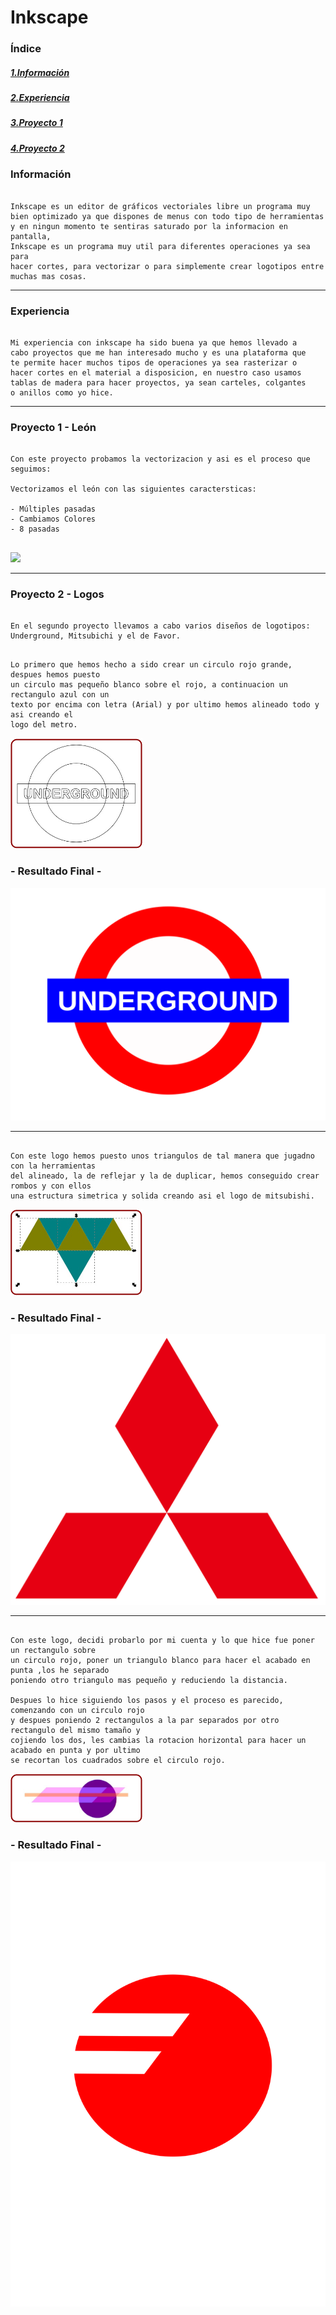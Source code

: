 # Inkscape

### Índice

##### [1.Información](https://github.com/Baultek/3D/blob/main/Inkscape.md#informaci%C3%B3n)

##### [2.Experiencia](https://github.com/Baultek/3D/blob/main/Inkscape.md#experiencia)

##### [3.Proyecto 1](https://github.com/Baultek/3D/blob/main/Inkscape.md#proyecto-1---le%C3%B3n)

##### [4.Proyecto 2](https://github.com/Baultek/3D/blob/main/Inkscape.md#proyecto-2---logos)

### Información

```

Inkscape es un editor de gráficos vectoriales libre un programa muy
bien optimizado ya que dispones de menus con todo tipo de herramientas
y en ningun momento te sentiras saturado por la informacion en pantalla,
Inkscape es un programa muy util para diferentes operaciones ya sea para
hacer cortes, para vectorizar o para simplemente crear logotipos entre
muchas mas cosas.

```

---

### Experiencia

```

Mi experiencia con inkscape ha sido buena ya que hemos llevado a
cabo proyectos que me han interesado mucho y es una plataforma que
te permite hacer muchos tipos de operaciones ya sea rasterizar o
hacer cortes en el material a disposicion, en nuestro caso usamos
tablas de madera para hacer proyectos, ya sean carteles, colgantes
o anillos como yo hice.

```

---

### Proyecto 1 - León

```

Con este proyecto probamos la vectorizacion y asi es el proceso que seguimos:

Vectorizamos el león con las siguientes caractersticas:

- Múltiples pasadas
- Cambiamos Colores
- 8 pasadas


```

![](https://raw.githubusercontent.com/Baultek/1-Trimestre/2a0b80d81f7e0ff1eb207b15296f2ab8ca91c5df/Imagenes%20montaje%20de%20ordenadores/Leon%201.svg)

---

### Proyecto 2 - Logos

```

En el segundo proyecto llevamos a cabo varios diseños de logotipos: Underground, Mitsubichi y el de Favor.

```

```

Lo primero que hemos hecho a sido crear un circulo rojo grande, despues hemos puesto
un circulo mas pequeño blanco sobre el rojo, a continuacion un rectangulo azul con un
texto por encima con letra (Arial) y por ultimo hemos alineado todo y asi creando el
logo del metro.

```

![](https://github.com/Baultek/1-Trimestre/raw/main/Imagenes%20montaje%20de%20ordenadores/Captura%20de%20pantalla%20de%202021-11-30%2009-33-14.png?raw=true)

### - Resultado Final -

![](https://raw.githubusercontent.com/Baultek/1-Trimestre/f95b85a8fbd2c3f15e6515045b91eddb36da7216/Imagenes%20montaje%20de%20ordenadores/Logo-Underground.svg)

---

```

Con este logo hemos puesto unos triangulos de tal manera que jugadno con la herramientas
del alineado, la de reflejar y la de duplicar, hemos conseguido crear rombos y con ellos
una estructura simetrica y solida creando asi el logo de mitsubishi.

```

![](https://github.com/Baultek/1-Trimestre/raw/main/Imagenes%20montaje%20de%20ordenadores/Mitshubishi.png?raw=true)

### - Resultado Final -

![](https://raw.githubusercontent.com/Baultek/1-Trimestre/7f6f05984a4006c43d2c3ede12067a7dff2cc46f/Imagenes%20montaje%20de%20ordenadores/Mitsubishi_logo.svg)

---

```

Con este logo, decidi probarlo por mi cuenta y lo que hice fue poner un rectangulo sobre
un circulo rojo, poner un triangulo blanco para hacer el acabado en punta ,los he separado
poniendo otro triangulo mas pequeño y reduciendo la distancia.

Despues lo hice siguiendo los pasos y el proceso es parecido, comenzando con un circulo rojo
y despues poniendo 2 rectangulos a la par separados por otro rectangulo del mismo tamaño y
cojiendo los dos, les cambias la rotacion horizontal para hacer un acabado en punta y por ultimo
se recortan los cuadrados sobre el circulo rojo.

```

![](https://github.com/Baultek/1-Trimestre/raw/main/Imagenes%20montaje%20de%20ordenadores/Logo%20favor%20explicacion.png?raw=true)

### - Resultado Final -

![](https://raw.githubusercontent.com/Baultek/1-Trimestre/445622cb65d3710d8b24bf9a8da996598c599fb7/Imagenes%20montaje%20de%20ordenadores/Favor.svg)
